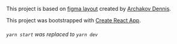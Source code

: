 This project is based on [figma layout](https://www.figma.com/file/wWUnQwvRDWBfPx1v1pCAfO/React-Pizza?node-id=0%3A1) created by [Archakov Dennis](https://github.com/Archakov06).

This project was bootstrapped with [Create React App](https://github.com/facebook/create-react-app).

###### `yarn start` was replaced to `yarn dev`
